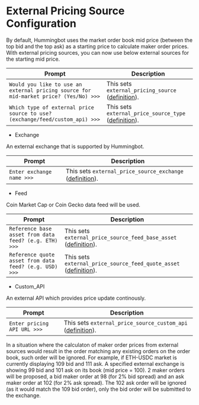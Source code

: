 # External Pricing Source Configuration
By default, Hummingbot uses the market order book mid price (between the top bid and the top ask) as a starting price to calculate maker order prices. 
With external pricing sources, you can now use below external sources for the starting mid price. 

| Prompt | Description |
|-----|-----|
| `Would you like to use an external pricing source for mid-market price? (Yes/No) >>>` | This sets `external_pricing_source` ([definition](#configuration-parameters)). |
| `Which type of external price source to use? (exchange/feed/custom_api) >>>` | This sets `external_price_source_type` ([definition](#configuration-parameters)). |

- Exchange

An external exchange that is supported by Hummingbot.

| Prompt | Description |
|-----|-----|
| `Enter exchange name >>> ` | This sets `external_price_source_exchange` ([definition](#configuration-parameters)). |

- Feed

Coin Market Cap or Coin Gecko data feed will be used.

| Prompt | Description |
|-----|-----|
| `Reference base asset from data feed? (e.g. ETH) >>> ` | This sets `external_price_source_feed_base_asset` ([definition](#configuration-parameters)). |
| `Reference quote asset from data feed? (e.g. USD) >>> ` | This sets `external_price_source_feed_quote_asset` ([definition](#configuration-parameters)). |

- Custom_API

An external API which provides price update continously.

| Prompt | Description |
|-----|-----|
| `Enter pricing API URL >>> ` | This sets `external_price_source_custom_api` ([definition](#configuration-parameters)). |

In a situation where the calculaton of maker order prices from external sources would result in the order matching any existing orders on the order book, such order will be ignored. For example, if ETH-USDC market is currently displaying 109 bid and 111 ask. A specified external exchange is showing 99 bid and 101 ask on its book (mid price = 100). 2 maker orders will be proposed, a bid maker order at 98 (for 2% bid spread) and an ask maker order at 102 (for 2% ask spread). The 102 ask order will be ignored (as it would match the 109 bid order), only the bid order will be submitted to the exchange. 
